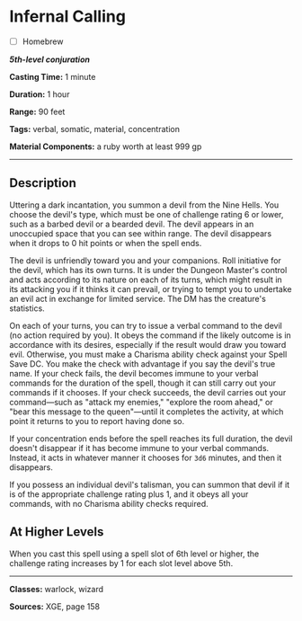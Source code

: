 # Infernal Calling

- [ ] Homebrew

***5th-level conjuration***

**Casting Time:** 1 minute

**Duration:** 1 hour

**Range:** 90 feet

**Tags:** verbal, somatic, material, concentration

**Material Components:** a ruby worth at least 999 gp

---

## Description
Uttering a dark incantation, you summon a devil from the Nine Hells.
You choose the devil's type, which must be one of challenge rating 6 or lower, such as a barbed devil or a bearded devil.
The devil appears in an unoccupied space that you can see within range.
The devil disappears when it drops to 0 hit points or when the spell ends.

The devil is unfriendly toward you and your companions.
Roll initiative for the devil, which has its own turns.
It is under the Dungeon Master's control and acts according to its nature on each of its turns, which might result in its attacking you if it thinks it can prevail, or trying to tempt you to undertake an evil act in exchange for limited service.
The DM has the creature's statistics.

On each of your turns, you can try to issue a verbal command to the devil (no action required by you).
It obeys the command if the likely outcome is in accordance with its desires, especially if the result would draw you toward evil.
Otherwise, you must make a Charisma ability check against your Spell Save DC.
You make the check with advantage if you say the devil's true name.
If your check fails, the devil becomes immune to your verbal commands for the duration of the spell, though it can still carry out your commands if it chooses.
If your check succeeds, the devil carries out your command&mdash;such as "attack my enemies," "explore the room ahead," or "bear this message to the queen"&mdash;until it completes the activity, at which point it returns to you to report having done so.

If your concentration ends before the spell reaches its full duration, the devil doesn't disappear if it has become immune to your verbal commands.
Instead, it acts in whatever manner it chooses for `3d6` minutes, and then it disappears.

If you possess an individual devil's talisman, you can summon that devil if it is of the appropriate challenge rating plus 1, and it obeys all your commands, with no Charisma ability checks required.

## At Higher Levels
When you cast this spell using a spell slot of 6th level or higher, the challenge rating increases by 1 for each slot level above 5th.

---

**Classes:** warlock, wizard

**Sources:** XGE, page 158
